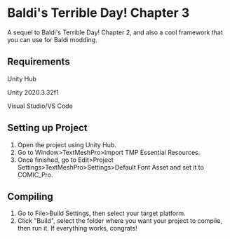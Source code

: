 # Baldi's Terrible Day! Chapter 3
A sequel to Baldi's Terrible Day! Chapter 2, and also a cool framework that you can use for Baldi modding.

## Requirements

Unity Hub

Unity 2020.3.32f1

Visual Studio/VS Code

## Setting up Project

1. Open the project using Unity Hub.
2. Go to Window>TextMeshPro>Import TMP Essential Resources.
3. Once finished, go to Edit>Project Settings>TextMeshPro>Settings>Default Font Asset and set it to COMIC_Pro.

## Compiling
1. Go to File>Build Settings, then select your target platform.
2. Click "Build", select the folder where you want your project to compile, then run it. If everything works, congrats!
